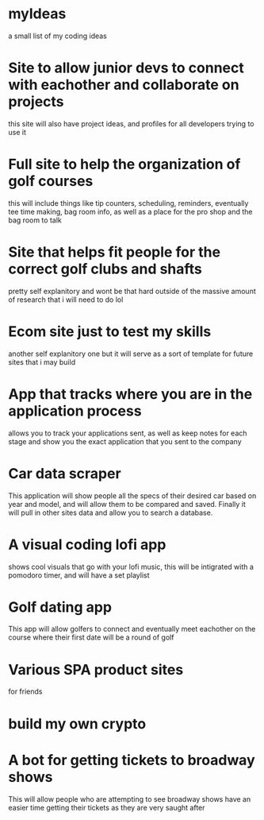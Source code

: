 # myIdeas
a small list of my coding ideas 

# Site to allow junior devs to connect with eachother and collaborate on projects
this site will also have project ideas, and profiles for all developers trying to use it

# Full site to help the organization of golf courses
this will include things like tip counters, scheduling, reminders, eventually tee time making, bag room info, as well as a place for the pro shop and the bag room to talk

# Site that helps fit people for the correct golf clubs and shafts
pretty self explanitory and wont be that hard outside of the massive amount of research that i will need to do lol

# Ecom site just to test my skills
another self explanitory one but it will serve as a sort of template for future sites that i may build

# App that tracks where you are in the application process 
allows you to track your applications sent, as well as keep notes for each stage and show you the exact application that you sent to the company

# Car data scraper
This application will show people all the specs of their desired car based on year and model, and will allow them to be compared and saved. Finally it will pull in other sites data and allow you to search a database. 

# A visual coding lofi app 
shows cool visuals that go with your lofi music, this will be intigrated with a pomodoro timer, and will have a set playlist 

# Golf dating app
This app will allow golfers to connect and eventually meet eachother on the course where their first date will be a round of golf

# Various SPA product sites
for friends 

# build my own crypto 

# A bot for getting tickets to broadway shows 
This will allow people who are attempting to see broadway shows have an easier time getting their tickets as they are very saught after

